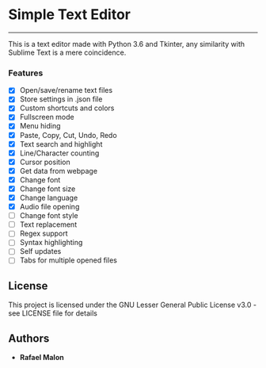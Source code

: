 # Simple Text Editor
---
This is a text editor made with Python 3.6 and Tkinter, any similarity with Sublime Text is a mere coincidence.

### Features
- [x] Open/save/rename text files
- [x] Store settings in .json file
- [x] Custom shortcuts and colors
- [x] Fullscreen mode
- [x] Menu hiding
- [x] Paste, Copy, Cut, Undo, Redo
- [x] Text search and highlight
- [x] Line/Character counting
- [x] Cursor position
- [x] Get data from webpage
- [x] Change font
- [x] Change font size
- [x] Change language
- [x] Audio file opening
- [ ] Change font style
- [ ] Text replacement
- [ ] Regex support
- [ ] Syntax highlighting
- [ ] Self updates
- [ ] Tabs for multiple opened files

## License
This project is licensed under the GNU Lesser General Public License v3.0 - see LICENSE file for details

## Authors
- **Rafael Malon**
